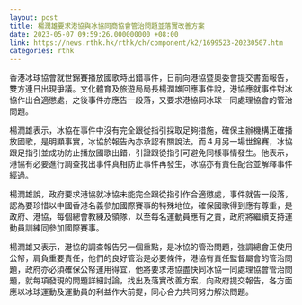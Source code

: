```yaml
---
layout: post
title: 楊潤雄要求港協與冰協同商協會管治問題並落實改善方案
date: 2023-05-07 09:59:26.000000000 +08:00
link: https://news.rthk.hk/rthk/ch/component/k2/1699523-20230507.htm
categories: rthk
---
```


香港冰球協會就世錦賽播放國歌時出錯事件，日前向港協暨奧委會提交書面報告，雙方連日出現爭議。文化體育及旅遊局局長楊潤雄回應事件說，港協應就事件對冰協作出合適懲處，之後事件亦應告一段落，又要求港協同冰球一同處理協會的管治問題。

楊潤雄表示，冰協在事件中沒有完全跟從指引採取足夠措施，確保主辦機構正確播放國歌，是明顯事實，冰協於報告內亦承認有關說法。而４月另一場世錦賽，冰協跟足指引並成功防止播放國歌出錯，引證跟從指引可避免同樣事情發生。他表示，港協有必要進行調查找出事件真相防止事件再發生，冰協亦有責任配合並解釋事件經過。

楊潤雄說，政府要求港協就冰協未能完全跟從指引作合適懲處，事件就告一段落，認為要珍惜以中國香港名義參加國際賽事的特殊地位，確保國歌得到應有尊重，是政府、港協，每個總會教練及領隊，以至每名運動員應有之責，政府將繼續支持運動員訓練同參加國際賽事。

楊潤雄又表示，港協的調查報告另一個重點，是冰協的管治問題，強調總會正使用公帑，肩負重要責任，他們的良好管治是必要條件，港協有責任監督屬會的管治問題，政府亦必須確保公帑運用得宜，他將要求港協盡快同冰協一同處理協會管治問題，就每項發現的問題詳細討論，找出及落實改善方案，向政府提交報告，各方面應以冰球運動及運動員的利益作大前提，同心合力共同努力解決問題。
